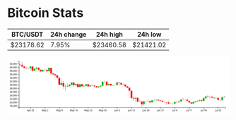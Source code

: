 # Bitcoin Stats

BTC/USDT|24h change|24h high|24h low|
|---|---|---|---|
|$23178.62|7.95%|$23460.58|$21421.02|

<img src="./chart.svg">
